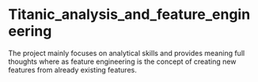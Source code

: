 # Titanic_analysis_and_feature_engineering
The project mainly focuses on analytical skills and provides meaning full thoughts where as feature engineering is the concept of creating new features from already existing features.
